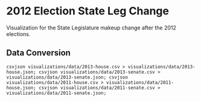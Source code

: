 # 2012 Election State Leg Change

Visualization for the State Legislature makeup change after the 2012 elections.

## Data Conversion

```
csvjson visualizations/data/2013-house.csv > visualizations/data/2013-house.json; csvjson visualizations/data/2013-senate.csv > visualizations/data/2013-senate.json; csvjson visualizations/data/2011-house.csv > visualizations/data/2011-house.json; csvjson visualizations/data/2011-senate.csv > visualizations/data/2011-senate.json;
```